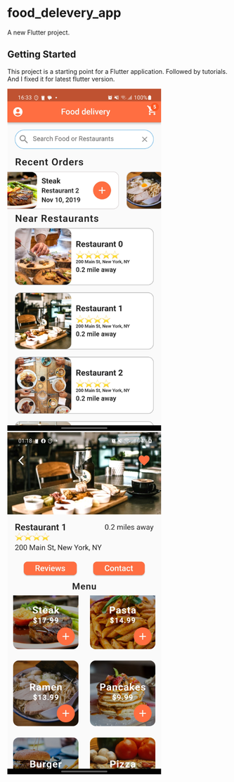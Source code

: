 # food_delevery_app

A new Flutter project.

## Getting Started

This project is a starting point for a Flutter application. Followed by tutorials. And I fixed it for latest flutter version.

<img src="screenshots/Screenshot_20230219_163323.jpg" width="350" title="hover text">
<img src="screenshots/Screenshot_20230220_011806.jpg" width="350" title="hover text">
